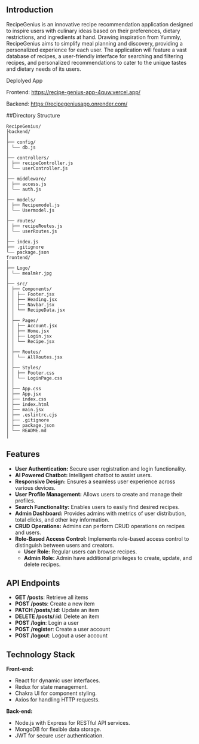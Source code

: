 
## Introduction

RecipeGenius is an innovative recipe recommendation application designed to inspire users with culinary ideas based on their preferences, dietary restrictions, and ingredients at hand. Drawing inspiration from Yummly, RecipeGenius aims to simplify meal planning and discovery, providing a personalized experience for each user. The application will feature a vast database of recipes, a user-friendly interface for searching and filtering recipes, and personalized recommendations to cater to the unique tastes and dietary needs of its users.

Deplolyed App

Frontend:  https://recipe-genius-app-4quw.vercel.app/

Backend: https://recipegeniusapp.onrender.com/


##Directory Structure
```
RecipeGenius/
├backend/
│
├── config/
│ └── db.js
│
├── controllers/
│ ├── recipeController.js
│ └── userController.js
│
├── middleware/
│ ├── access.js
│ └── auth.js
│
├── models/
│ ├── Recipemodel.js
│ └── Usermodel.js
│
├── routes/
│ ├── recipeRoutes.js
│ └── userRoutes.js
│
├── index.js
├── .gitignore
└── package.json
frontend/
│
├── Logo/
│ └── mealmkr.jpg
│
├── src/
│ ├── Components/
│ │ ├── Footer.jsx
│ │ ├── Heading.jsx
│ │ ├── Navbar.jsx
│ │ └── RecipeData.jsx
│ │
│ ├── Pages/
│ │ ├── Account.jsx
│ │ ├── Home.jsx
│ │ ├── Login.jsx
│ │ └── Recipe.jsx
│ │
│ ├── Routes/
│ │ └── AllRoutes.jsx
│ │
│ ├── Styles/
│ │ ├── Footer.css
│ │ └── LoginPage.css
│ │
│ ├── App.css
│ ├── App.jsx
│ ├── index.css
│ ├── index.html
│ ├── main.jsx
│ ├── .eslintrc.cjs
│ ├── .gitignore
│ ├── package.json
│ └── README.md
│
```


## Features

- **User Authentication:** Secure user registration and login functionality.
- **AI Powered Chatbot:** Intelligent chatbot to assist users.
- **Responsive Design:** Ensures a seamless user experience across various devices.
- **User Profile Management:** Allows users to create and manage their profiles.
- **Search Functionality:** Enables users to easily find desired recipes.
- **Admin Dashboard:** Provides admins with metrics of user distribution, total clicks, and other key information.
- **CRUD Operations:** Admins can perform CRUD operations on recipes and users.
- **Role-Based Access Control:** Implements role-based access control to distinguish between users and creators.
  - **User Role:** Regular users can browse recipes.
  - **Admin Role:** Admin have additional privileges to create, update, and delete recipes.


## API Endpoints

- **GET /posts**: Retrieve all items
- **POST /posts**: Create a new item
- **PATCH /posts/:id**: Update an item
- **DELETE /posts/:id**: Delete an item
- **POST /login**: Login a user
- **POST /register**: Create a user account
- **POST /logout**: Logout a user account

## Technology Stack

**Front-end:**
- React for dynamic user interfaces.
- Redux for state management.
- Chakra UI for component styling.
- Axios for handling HTTP requests.

**Back-end:**
- Node.js with Express for RESTful API services.
- MongoDB for flexible data storage.
- JWT for secure user authentication.


